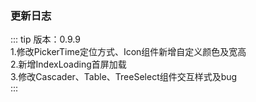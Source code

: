 ### 更新日志

::: tip
版本：0.9.9<br>
1.修改PickerTime定位方式、Icon组件新增自定义颜色及宽高<br>
2.新增IndexLoading首屏加载<br>
3.修改Cascader、Table、TreeSelect组件交互样式及bug<br>
:::